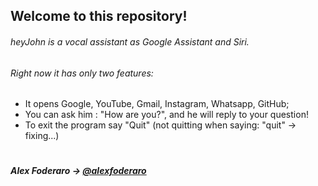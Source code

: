 ## Welcome to this repository!
###### heyJohn is a vocal assistant as Google Assistant and Siri.
###### Right now it has only two features:
- It opens Google, YouTube, Gmail, Instagram, Whatsapp, GitHub;
- You can ask him : "How are you?", and he will reply to your question!
- To exit the program say "Quit" (not quitting when saying: "quit" → fixing...)

#
##### *Alex Foderaro* → [@alexfoderaro](https://www.instagram.com/alexfoderaro/)
